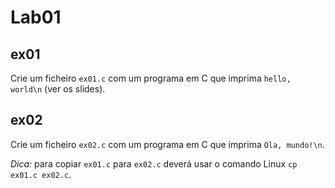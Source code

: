 # Lab01

## ex01

Crie um ficheiro `ex01.c` com um programa em C que imprima `hello, world\n` (ver os slides).

## ex02

Crie um ficheiro `ex02.c` com um programa em C que imprima `Ola, mundo!\n`.

*Dica:* para copiar `ex01.c` para `ex02.c` deverá usar o comando Linux  `cp ex01.c ex02.c`.
